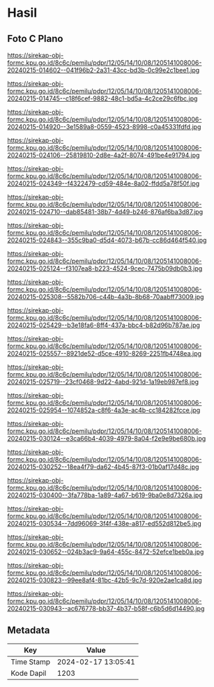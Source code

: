# Hasil

## Foto C Plano

https://sirekap-obj-formc.kpu.go.id/8c6c/pemilu/pdpr/12/05/14/10/08/1205141008006-20240215-014602--041f96b2-2a31-43cc-bd3b-0c99e2c1bee1.jpg

https://sirekap-obj-formc.kpu.go.id/8c6c/pemilu/pdpr/12/05/14/10/08/1205141008006-20240215-014745--c18f6cef-9882-48c1-bd5a-4c2ce29c6fbc.jpg

https://sirekap-obj-formc.kpu.go.id/8c6c/pemilu/pdpr/12/05/14/10/08/1205141008006-20240215-014920--3e1589a8-0559-4523-8998-c0a45331fdfd.jpg

https://sirekap-obj-formc.kpu.go.id/8c6c/pemilu/pdpr/12/05/14/10/08/1205141008006-20240215-024106--25819810-2d8e-4a2f-8074-491be4e91794.jpg

https://sirekap-obj-formc.kpu.go.id/8c6c/pemilu/pdpr/12/05/14/10/08/1205141008006-20240215-024349--f4322479-cd59-484e-8a02-ffdd5a78f50f.jpg

https://sirekap-obj-formc.kpu.go.id/8c6c/pemilu/pdpr/12/05/14/10/08/1205141008006-20240215-024710--dab85481-38b7-4d49-b246-876af6ba3d87.jpg

https://sirekap-obj-formc.kpu.go.id/8c6c/pemilu/pdpr/12/05/14/10/08/1205141008006-20240215-024843--355c9ba0-d5d4-4073-b67b-cc86d464f540.jpg

https://sirekap-obj-formc.kpu.go.id/8c6c/pemilu/pdpr/12/05/14/10/08/1205141008006-20240215-025124--f3107ea8-b223-4524-9cec-7475b09db0b3.jpg

https://sirekap-obj-formc.kpu.go.id/8c6c/pemilu/pdpr/12/05/14/10/08/1205141008006-20240215-025308--5582b706-c44b-4a3b-8b68-70aabff73009.jpg

https://sirekap-obj-formc.kpu.go.id/8c6c/pemilu/pdpr/12/05/14/10/08/1205141008006-20240215-025429--b3e18fa6-8ff4-437a-bbc4-b82d96b787ae.jpg

https://sirekap-obj-formc.kpu.go.id/8c6c/pemilu/pdpr/12/05/14/10/08/1205141008006-20240215-025557--8921de52-d5ce-4910-8269-2251fb4748ea.jpg

https://sirekap-obj-formc.kpu.go.id/8c6c/pemilu/pdpr/12/05/14/10/08/1205141008006-20240215-025719--23cf0468-9d22-4abd-921d-1a19eb987ef8.jpg

https://sirekap-obj-formc.kpu.go.id/8c6c/pemilu/pdpr/12/05/14/10/08/1205141008006-20240215-025954--1074852a-c8f6-4a3e-ac4b-cc184282fcce.jpg

https://sirekap-obj-formc.kpu.go.id/8c6c/pemilu/pdpr/12/05/14/10/08/1205141008006-20240215-030124--e3ca66b4-4039-4979-8a04-f2e9e9be680b.jpg

https://sirekap-obj-formc.kpu.go.id/8c6c/pemilu/pdpr/12/05/14/10/08/1205141008006-20240215-030252--18ea4f79-da62-4b45-87f3-01b0af17d48c.jpg

https://sirekap-obj-formc.kpu.go.id/8c6c/pemilu/pdpr/12/05/14/10/08/1205141008006-20240215-030400--3fa778ba-1a89-4a67-b619-9ba0e8d7326a.jpg

https://sirekap-obj-formc.kpu.go.id/8c6c/pemilu/pdpr/12/05/14/10/08/1205141008006-20240215-030534--7dd96069-3f4f-438e-a817-ed552d812be5.jpg

https://sirekap-obj-formc.kpu.go.id/8c6c/pemilu/pdpr/12/05/14/10/08/1205141008006-20240215-030652--024b3ac9-9a64-455c-8472-52efce1beb0a.jpg

https://sirekap-obj-formc.kpu.go.id/8c6c/pemilu/pdpr/12/05/14/10/08/1205141008006-20240215-030823--99ee8af4-81bc-42b5-9c7d-920e2ae1ca8d.jpg

https://sirekap-obj-formc.kpu.go.id/8c6c/pemilu/pdpr/12/05/14/10/08/1205141008006-20240215-030943--ac676778-bb37-4b37-b58f-c6b5d6d14490.jpg


## Metadata

| Key        | Value               |
| ---------- | ------------------- |
| Time Stamp | 2024-02-17 13:05:41 |
| Kode Dapil | 1203                |



